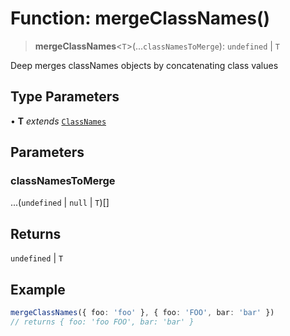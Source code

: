 # Function: mergeClassNames()

> **mergeClassNames**\<`T`\>(...`classNamesToMerge`): `undefined` \| `T`

Deep merges classNames objects by concatenating class values

## Type Parameters

• **T** *extends* [`ClassNames`](../type-aliases/ClassNames.md)

## Parameters

### classNamesToMerge

...(`undefined` \| `null` \| `T`)[]

## Returns

`undefined` \| `T`

## Example

```ts
mergeClassNames({ foo: 'foo' }, { foo: 'FOO', bar: 'bar' })
// returns { foo: 'foo FOO', bar: 'bar' }
```

